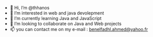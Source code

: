 - 👋 Hi, I’m @thhanos
- 👀 I’m interested in web and java devolepment
- 🌱 I’m currently learning Java and JavaScript
- 💞️ I’m looking to collaborate on Java and Web projects
- 📫 you can contact me on my e-mail : benelfadhl.ahmed@yahoo.fr

<!---
thhanos/thhanos is a ✨ special ✨ repository because its `README.md` (this file) appears on your GitHub profile.
You can click the Preview link to take a look at your changes.
--->
